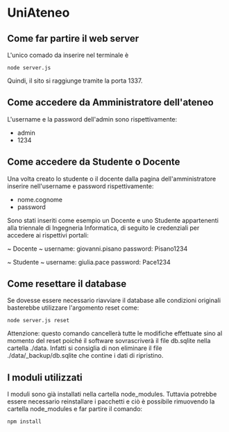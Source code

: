 # UniAteneo

## Come far partire il web server

L'unico comado da inserire nel terminale è 

`node server.js`

Quindi, il sito si raggiunge tramite la porta 1337.

## Come accedere da Amministratore dell'ateneo
L'username e la password dell'admin sono rispettivamente: 
* admin 
* 1234

## Come accedere da Studente o Docente

Una volta creato lo studente o il docente dalla pagina dell'amministratore inserire nell'username e password rispettivamente:

* nome.cognome
* password

Sono stati inseriti come esempio un Docente e uno Studente appartenenti alla triennale di Ingegneria Informatica, di seguito le credenziali per accedere ai rispettivi portali:

~ Docente ~
username: giovanni.pisano
password: Pisano1234

~ Studente ~
username: giulia.pace
password: Pace1234

## Come resettare il database

Se dovesse essere necessario riavviare il database alle condizioni originali
basterebbe utilizzare l'argomento reset come:

`node server.js reset`

Attenzione: questo comando cancellerà tutte le modifiche effettuate sino al momento del reset poiché il software sovrascriverà il file db.sqlite nella cartella ./data. Infatti si consiglia di non eliminare il file ./data/_backup/db.sqlite che contine i dati di ripristino.

## I moduli utilizzati

I moduli sono già installati nella cartella node_modules. Tuttavia potrebbe essere necessario reinstallare i pacchetti e ciò è possibile rimuovendo la cartella node_modules e far partire il comando:

`npm install`


